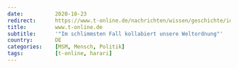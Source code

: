 ```yaml
---
date:          2020-10-23
redirect:      https://www.t-online.de/nachrichten/wissen/geschichte/id_88582030/harari-zur-pandemie-corona-hat-das-potential-die-welt-besser-zu-machen-.html
title:         www.t-online.de
subtitle:      '"Im schlimmsten Fall kollabiert unsere Weltordnung"'
country:       DE
categories:    [MSM, Mensch, Politik]
tags:          [t-online, harari]
---
```

